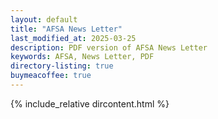 ```yaml
---
layout: default
title: "AFSA News Letter"
last_modified_at: 2025-03-25
description: PDF version of AFSA News Letter
keywords: AFSA, News Letter, PDF 
directory-listing: true
buymeacoffee: true
---
```


<div class="directory-listing" markdown="1">
{% include_relative dircontent.html %}
</div>
